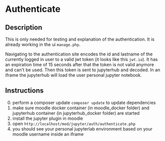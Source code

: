 # Authenticate #

## Description ##
This is only needed for testing and explanation of the authentication. It is already working in the ui `manage.php`.

Navigating to the authentication site encodes the id and lastname of the currently logged in user to a valid jwt token (it looks like this `jwt.io`).
It has an expiration time of 15 seconds after that the token is not valid anymore and can't be used.
Then this token is sent to jupyterhub and decoded.
In an iframe the jupyterhub will load the user personal jupyter notebook.

## Instructions ##

0. perform a composer update `composer update` to update dependencies
1. make sure moodle docker container (in moodle_docker folder) and jupyterhub container (in jupyterhub_docker folder) are started
2. install the jupyter plugin in moodle
3. open `http://localhost/mod/jupyter/auth/authenticate.php`
4. you should see your personal jupyterlab environment based on your moodle username inside an iframe

